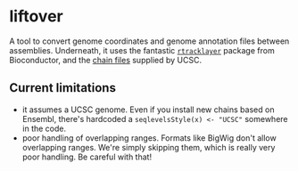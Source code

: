 # liftover
A tool to convert genome coordinates and genome annotation files between assemblies.
Underneath, it uses the fantastic [`rtracklayer`](https://bioconductor.org/packages/release/bioc/html/rtracklayer.html) package from Bioconductor, and the [chain files](https://hgdownload.soe.ucsc.edu/downloads.html#liftover) supplied by UCSC.

## Current limitations
* it assumes a UCSC genome. Even if you install new chains based on Ensembl, there's hardcoded a `seqlevelsStyle(x) <- "UCSC"` somewhere in the code.
* poor handling of overlapping ranges. Formats like BigWig don't allow overlapping ranges. We're simply skipping them, which is really very poor handling. Be careful with that!
